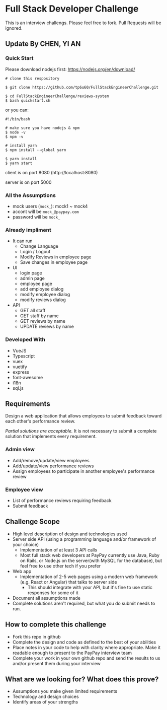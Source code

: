 # Full Stack Developer Challenge

This is an interview challengs. Please feel free to fork. Pull Requests will be ignored.

## Update By CHEN, YI AN

### Quick Start
Please download nodejs first: https://nodejs.org/en/download/

```
# clone this respository

$ git clone https://github.com/tp6u60/FullStackEngineerChallenge.git

$ cd FullStackEngineerChallenge/reviews-system
$ bash quickstart.sh
```
or you can: 
```
#!/bin/bash

# make sure you have nodejs & npm
$ node -v
$ npm -v

# install yarn
$ npm install --global yarn

$ yarn install
$ yarn start
```

client is on port 8080 (http://localhost:8080)

server is on port 5000


### All the Assumptions
- mock users (`mock_`): mock1 ~ mock4
- accont will be `mock_@paypay.com`
- password will be `mock_`

### Already impliment

- It can run
  - Change Language
  - Login / Logout
  - Modify Reviews in employee page
  - Save changes in employee page
- UI
  - login page
  - admin page
  - employee page
  - add employee dialog
  - modify employee dialog
  - modify reviews dialog
- API
  - GET all staff
  - GET staff by name
  - GET reviews by name
  - UPDATE reviews by name


### Developed With
 - VueJS
 - Typescript
 - vuex
 - vuetify
 - express
 - font-awesome
 - i18n
 - sql.js


## Requirements

Design a web application that allows employees to submit feedback toward each other's performance review.

_Partial solutions are acceptable._ It is not necessary to submit a complete solution that implements every requirement.

### Admin view

- Add/remove/update/view employees
- Add/update/view performance reviews
- Assign employees to participate in another employee's performance review

### Employee view

- List of performance reviews requiring feedback
- Submit feedback

## Challenge Scope

- High level description of design and technologies used
- Server side API (using a programming language and/or framework of your choice)
  - Implementation of at least 3 API calls
  - Most full stack web developers at PayPay currently use Java, Ruby on Rails, or Node.js on the server(with MySQL for the database), but feel free to use other tech if you prefer
- Web app
  - Implementation of 2-5 web pages using a modern web framework (e.g. React or Angular) that talks to server side
    - This should integrate with your API, but it's fine to use static responses for some of it
- Document all assumptions made
- Complete solutions aren't required, but what you do submit needs to run.

## How to complete this challenge

- Fork this repo in github
- Complete the design and code as defined to the best of your abilities
- Place notes in your code to help with clarity where appropriate. Make it readable enough to present to the PayPay interview team
- Complete your work in your own github repo and send the results to us and/or present them during your interview

## What are we looking for? What does this prove?

- Assumptions you make given limited requirements
- Technology and design choices
- Identify areas of your strengths
